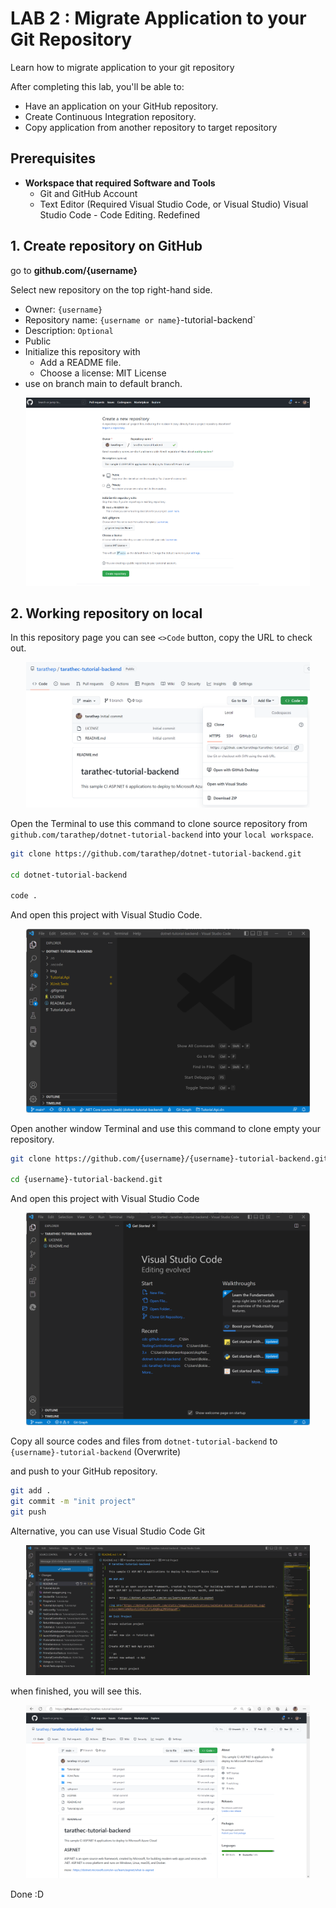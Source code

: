 # LAB 2 : Migrate Application to your Git Repository

Learn how to migrate application to your git repository

After completing this lab, you'll be able to:
- Have an application on your GitHub repository.
- Create Continuous Integration repository.
- Copy application from another repository to target repository

## Prerequisites

- <b>Workspace that required Software and Tools</b> 
    - Git and GitHub Account
    - Text Editor (Required Visual Studio Code, or Visual Studio) Visual Studio Code - Code Editing. Redefined

## 1. Create repository on GitHub

go to <b>github.com/{username}</b>

Select new repository on the top right-hand side.
- Owner: `{username}`
- Repository name: `{username or name}`-tutorial-backend`
- Description: `Optional`
- Public
- Initialize this repository with
    - Add a README file.
    - Choose a license: MIT License
- use on branch main to default branch.

<div align="center"><img src="../img/image-20221122-032934.png" width="90%"></div>

## 2. Working repository on local

In this repository page you can see `<>Code` button, copy the URL to check out.

<div align="center"><img src="../img/image-20221122-033724.png" width="90%"></div>


Open the Terminal to use this command to clone source repository from `github.com/tarathep/dotnet-tutorial-backend` into your `local workspace`.

```bash
git clone https://github.com/tarathep/dotnet-tutorial-backend.git

cd dotnet-tutorial-backend

code .
```

And open this project with Visual Studio Code.

<div align="center"><img src="../img/image-20221122-040116.png" width="90%"></div>

Open another window Terminal and use this command to clone empty your repository.

```bash
git clone https://github.com/{username}/{username}-tutorial-backend.git

cd {username}-tutorial-backend.git
```

And open this project with Visual Studio Code

<div align="center"><img src="../img/image-20221122-040704.png" width="90%"></div>

Copy all source codes and files from `dotnet-tutorial-backend` to `{username}-tutorial-backend` (Overwrite)

and push to your GitHub repository.

```bash
git add .
git commit -m "init project"
git push
```

Alternative, you can use Visual Studio Code Git

<div align="center"><img src="../img/image-20221122-041447.png" width="90%"></div>

when finished, you will see this.

<div align="center"><img src="../img/image-20221122-041650.png" width="90%"></div>

Done :D

